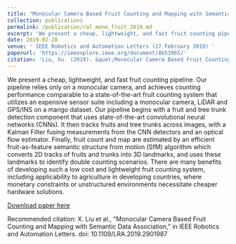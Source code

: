 ```yaml
---
title: "Monocular Camera Based Fruit Counting and Mapping with Semantic Data Association"
collection: publications
permalink: /publication/ral_mono_fruit_2019.md
excerpt: 'We present a cheap, lightweight, and fast fruit counting pipeline. Our pipeline relies only on a monocular camera..'
date: 2019-02-28
venue: ' IEEE Robotics and Automation Letters (27 February 2019) '
paperurl: 'https://ieeexplore.ieee.org/document/8653965/'
citation: 'Liu, Xu. (2019). &quot;Monocular Camera Based Fruit Counting and Mapping with Semantic Data Association&quot; <i>Journal 1</i>. 1(3).'
---
```


We present a cheap, lightweight, and fast fruit counting pipeline. Our pipeline relies only on a monocular camera, and achieves counting performance comparable to a state-of-the-art fruit counting system that utilizes an expensive sensor suite including a monocular camera, LiDAR and GPS/INS on a mango dataset. Our pipeline begins with a fruit and tree trunk detection component that uses state-of-the-art convolutional neural networks (CNNs). It then tracks fruits and tree trunks across images, with a Kalman Filter fusing measurements from the CNN detectors and an optical flow estimator. Finally, fruit count and map are estimated by an efficient fruit-as-feature semantic structure from motion (SfM) algorithm which converts 2D tracks of fruits and trunks into 3D landmarks, and uses these landmarks to identify double counting scenarios. There are many benefits of developing such a low cost and lightweight fruit counting system, including applicability to agriculture in developing countries, where monetary constraints or unstructured environments necessitate cheaper hardware solutions.

[Download paper here](https://ieeexplore.ieee.org/document/8653965/)

Recommended citation: X. Liu et al., "Monocular Camera Based Fruit Counting and Mapping with Semantic Data Association," in IEEE Robotics and Automation Letters.
doi: 10.1109/LRA.2019.2901987
